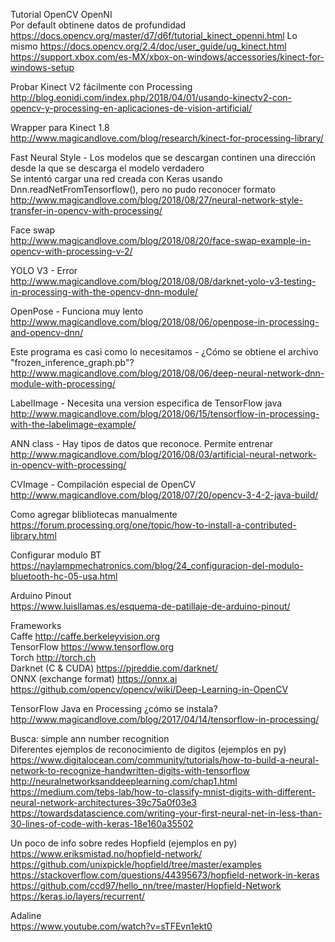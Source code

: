 Tutorial OpenCV OpenNI  
Por default obtinene datos de profundidad
https://docs.opencv.org/master/d7/d6f/tutorial_kinect_openni.html
Lo mismo
https://docs.opencv.org/2.4/doc/user_guide/ug_kinect.html
https://support.xbox.com/es-MX/xbox-on-windows/accessories/kinect-for-windows-setup


Probar Kinect V2 fácilmente con Processing
http://blog.eonidi.com/index.php/2018/04/01/usando-kinectv2-con-opencv-y-processing-en-aplicaciones-de-vision-artificial/

Wrapper para Kinect 1.8  
http://www.magicandlove.com/blog/research/kinect-for-processing-library/

Fast Neural Style - Los modelos que se descargan continen una dirección desde la que se descarga el modelo verdadero  
Se intentó cargar una red creada con Keras usando Dnn.readNetFromTensorflow(), pero no pudo reconocer formato  
http://www.magicandlove.com/blog/2018/08/27/neural-network-style-transfer-in-opencv-with-processing/

Face swap  
http://www.magicandlove.com/blog/2018/08/20/face-swap-example-in-opencv-with-processing-v-2/

YOLO V3 - Error  
http://www.magicandlove.com/blog/2018/08/08/darknet-yolo-v3-testing-in-processing-with-the-opencv-dnn-module/

OpenPose - Funciona muy lento  
http://www.magicandlove.com/blog/2018/08/06/openpose-in-processing-and-opencv-dnn/

Este programa es casi como lo necesitamos - ¿Cómo se obtiene el archivo "frozen_inference_graph.pb"?  
http://www.magicandlove.com/blog/2018/08/06/deep-neural-network-dnn-module-with-processing/

LabelImage - Necesita una version especifica de TensorFlow java  
http://www.magicandlove.com/blog/2018/06/15/tensorflow-in-processing-with-the-labelimage-example/

ANN class - Hay tipos de datos que reconoce. Permite entrenar  
http://www.magicandlove.com/blog/2016/08/03/artificial-neural-network-in-opencv-with-processing/

CVImage - Compilación especial de OpenCV  
http://www.magicandlove.com/blog/2018/07/20/opencv-3-4-2-java-build/

Como agregar blibliotecas manualmente  
https://forum.processing.org/one/topic/how-to-install-a-contributed-library.html

Configurar modulo BT  
https://naylampmechatronics.com/blog/24_configuracion-del-modulo-bluetooth-hc-05-usa.html

Arduino Pinout  
https://www.luisllamas.es/esquema-de-patillaje-de-arduino-pinout/

Frameworks  
Caffe http://caffe.berkeleyvision.org  
TensorFlow https://www.tensorflow.org  
Torch http://torch.ch  
Darknet (C & CUDA) https://pjreddie.com/darknet/  
ONNX (exchange format) https://onnx.ai  
https://github.com/opencv/opencv/wiki/Deep-Learning-in-OpenCV

TensorFlow Java en Processing ¿cómo se instala?
http://www.magicandlove.com/blog/2017/04/14/tensorflow-in-processing/

Busca: simple ann number recognition  
Diferentes ejemplos de reconocimiento de digitos (ejemplos en py)  
https://www.digitalocean.com/community/tutorials/how-to-build-a-neural-network-to-recognize-handwritten-digits-with-tensorflow  
http://neuralnetworksanddeeplearning.com/chap1.html  
https://medium.com/tebs-lab/how-to-classify-mnist-digits-with-different-neural-network-architectures-39c75a0f03e3  
https://towardsdatascience.com/writing-your-first-neural-net-in-less-than-30-lines-of-code-with-keras-18e160a35502  

Un poco de info sobre redes Hopfield (ejemplos en py)  
https://www.eriksmistad.no/hopfield-network/  
https://github.com/unixpickle/hopfield/tree/master/examples  
https://stackoverflow.com/questions/44395673/hopfield-network-in-keras  
https://github.com/ccd97/hello_nn/tree/master/Hopfield-Network  
https://keras.io/layers/recurrent/  

Adaline  
https://www.youtube.com/watch?v=sTFEvn1ekt0  
